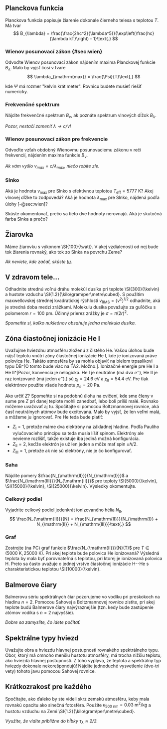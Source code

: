 ## Planckova funkcia
Planckova funkcia popisuje žiarenie dokonale čierneho telesa s teplotou $T$. Má tvar
$$
    B_{\lambda} = \frac{\frac{2hc^2}{\lambda^5}}{\exp\left(\frac{hc}{\lambda kT}\right) - 1}\text{.}
$$

### Wienov posunovací zákon {#sec:wien}
Odvoďte Wienov posunovací zákon nájdením maxima Planckovej funkcie $B_{\lambda}$.
Malo by vyjsť čosi v tvare
$$
    \lambda_{\mathrm{max}} = \frac{\Psi}{T}\text{,}
$$

kde $\Psi$ má rozmer "kelvin krát meter". Rovnicu budete musieť riešiť numericky.

### Frekvenčné spektrum
Nájdite frekvenčné spektrum $B_{\nu}$, ak poznáte spektrum vlnových dĺžok $B_{\lambda}$.

_Pozor, nestačí zameniť $\lambda \to c/\nu$!_

### Wienov posunovací zákon pre frekvencie
Odvoďte vzťah obdobný Wienovmu posunovaciemu zákonu v reči frekvencií, nájdením maxima funkcie $B_{\nu}$.

_Ak vám vyšlo $\nu_{\mathrm{max}} = c / \lambda_{\mathrm{max}}$, niečo robíte zle._

### Slnko
Aká je hodnota $\nu_{\mathrm{max}}$ pre Slnko s efektívnou teplotou $T_{\mathrm{eff}} = \SI{5777}{\kelvin}$?
Akej vlnovej dĺžke to zodpovedá? Aká je hodnota $\lambda_{\mathrm{max}}$ pre Slnko, nájdená podľa úlohy [-@sec:wien]?

Skúste okomentovať, prečo sa tieto dve hodnoty nerovnajú. Aká je skutočná farba Slnka a prečo?


## Žiarovka
Máme žiarovku s výkonom \SI{100}{\watt}. V akej vzdialenosti od nej bude tok žiarenia rovnaký,
ako tok zo Slnka na povrchu Zeme?

_Ak neviete, kde začať, skúste [tu](https://www.google.com/search?q=solar%20constant)._



## V zdravom tele...
Odhadnite strednú voľnú dráhu molekúl dusíka pri teplote \SI{300}{\kelvin} a hustote vzduchu \SI{1.2}{\kilo\gram\per\metre\cubed}.
S použitím maxwellovskej strednej kvadratickej rýchlosti $v_{\mathrm{RMS}} = \left<v^2\right>^{1/2}$ odhadnite, aká je stredná
doba medzi zrážkami. Molekulu dusíka považujte za guľôčku s polomerom $r = \SI{100}{\pico\metre}$.
Účinný prierez zrážky je $\sigma = \pi\left(2r\right)^2$.

_Spomeňte si, koľko nukleónov obsahuje jedna molekula dusíka._



## Zóna čiastočnej ionizácie He I
Uvažujme hviezdnu atmosféru zloženú z čistého He. Vašou úlohou bude nájsť teplotu vnútri zóny čiastočnej ionizácie He I,
kde je ionizovaná práve polovica He. Takáto atmosféra by sa mohla objaviť na bielom trpaslíkovi typu DB^[O tomto bude viac na TA2. Možno.].
Ionizačné energie pre He I a He II^[Pozor, konvencia je nelogická. He I je neutrálne (má dva $e^{-}$), He II je raz ionizované (má jeden $e^{-}$).]
sú $\chi_{\mathrm{I}} = \SI{24.6}{\electronvolt}$ a $\chi_{\mathrm{II}} = \SI{54.4}{\electronvolt}$. Pre tlak elektrónov použite všade hodnotu
$p_e = \SI{20}{\pascal}$.

Ako určiť $Z$? Spomeňte si na podobnú úlohu na cvičení, kde sme členy v sume pre $Z$ pri danej teplote mohli zanedbať, lebo boli príliš malé.
Rovnako môžeme uvažovať aj tu. Spočítajte si pomocou Boltzmannovej rovnice, aká časť neutrálnych atómov bude excitovaná. Malo by vyjsť, že len veľmi malá,
a môžeme ju ignorovať. Pre He teda bude platiť:

- $Z_{\mathrm{I}} = 1$, pretože máme dva elektróny na základnej hladine. Podľa Pauliho vylučovacieho princípu
    sa teda musia líšiť spinom. Elektróny ale nevieme rozlíšiť, takže existuje iba jediná možná konfigurácia.
- $Z_{\mathrm{II}} = 2$, keďže elektrón je už len jeden a môže mať spin $\pm \hslash/2$.
- $Z_{\mathrm{III}} = 1$, pretože ak nie sú elektróny, nie je čo konfigurovať.

### Saha
Nájdite pomery $\frac{N_{\mathrm{II}}}{N_{\mathrm{I}}}$ a $\frac{N_{\mathrm{III}}}{N_{\mathrm{II}}}$ pre teploty
\SI{5000}{\kelvin}, \SI{15000}{\kelvin}, \SI{25000}{\kelvin}. Výsledky okomentujte.

### Celkový podiel
Vyjadrite celkový podiel jedenkrát ionizovaného hélia $N_{\mathrm{II}}$,
$$
    \frac{N_{\mathrm{II}}}{N} = \frac{N_{\mathrm{II}}}{N_{\mathrm{I}} + N_{\mathrm{II}} + N_{\mathrm{III}}}\text{.}
$$

### Graf
Zostrojte (na PC) graf funkcie $\frac{N_{\mathrm{II}}}{N}(T)$ pre $T \in \left(\SI{5000}{\kelvin}, \SI{25000}{\kelvin}\right)$.
Pri akej teplote bude polovica He ionizovaná? Výsledná teplota by mala byť porovnateľná s teplotou, pri ktorej je ionizovaná polovica H.
Preto sa často uvažuje o jednej vrstve čiastočnej ionizácie H--He s charakteristickou teplotou \SI{10000}{\kelvin}.



## Balmerove čiary
Balmerovu sériu spektrálnych čiar pozorujeme vo vodíku pri preskokoch na hladinu $n = 2$.
Pomocou Sahovej a Boltzmannovej rovnice zistite, pri akej teplote budú Balmerove čiary najvýraznejšie
(tzn. kedy bude zastúpenie atómov vodíka s $n = 2$ najvyššie).

_Dobre sa zamyslite, čo idete počítať._




## Spektrálne typy hviezd
Uvažujte obra a hviezdu hlavnej postupnosti rovnakého spektrálneho typu. Obor, ktorý má omnoho menšiu hustotu atmosféry,
má trocha nižšiu teplotu, ako hviezda hlavnej postupnosti. Z toho vyplýva, že teplota a spektrálny typ hviezdy dokonale nekorešpondujú!
Nájdite jednoduché vysvetlenie (dve-tri vety) tohoto javu pomocou Sahovej rovnice. 



## Krátkozrakosť pre každého
Spočítajte, ako ďaleko by ste videli skrz zemskú atmosféru, keby mala rovnakú opacitu ako slnečná fotosféra.
Použite $\kappa_{\SI{500}{\nano\metre}} = \SI{0.03}{\metre\squared\per\kilo\gram}$ a hustotu vzduchu na Zemi
\SI{1.2}{\kilo\gram\per\metre\cubed}.

_Využite, že vidíte približne do hĺbky $\tau_{\lambda} \approx 2/3$._
